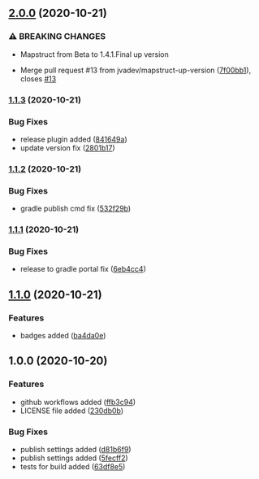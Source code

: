 ## [2.0.0](https://github.com/jvadev/gradle-kotlin-common-plugin/compare/v1.1.3...v2.0.0) (2020-10-21)


### ⚠ BREAKING CHANGES

* Mapstruct from Beta to 1.4.1.Final up version

* Merge pull request #13 from jvadev/mapstruct-up-version ([7f00bb1](https://github.com/jvadev/gradle-kotlin-common-plugin/commit/7f00bb1174a1bbc1e5774b3b15de3b7615945842)), closes [#13](https://github.com/jvadev/gradle-kotlin-common-plugin/issues/13)

### [1.1.3](https://github.com/jvadev/gradle-kotlin-common-plugin/compare/v1.1.2...v1.1.3) (2020-10-21)


### Bug Fixes

* release plugin added ([841649a](https://github.com/jvadev/gradle-kotlin-common-plugin/commit/841649a9e6afe3913314d34c838d7eb2dec3a81a))
* update version fix ([2801b17](https://github.com/jvadev/gradle-kotlin-common-plugin/commit/2801b17a3af4ef435996574b407506697ed9e4d7))

### [1.1.2](https://github.com/jvadev/gradle-kotlin-common-plugin/compare/v1.1.1...v1.1.2) (2020-10-21)


### Bug Fixes

* gradle publish cmd fix ([532f29b](https://github.com/jvadev/gradle-kotlin-common-plugin/commit/532f29babbbe12e0e2fccb78c949feaf03d4d7e8))

### [1.1.1](https://github.com/jvadev/gradle-kotlin-common-plugin/compare/v1.1.0...v1.1.1) (2020-10-21)


### Bug Fixes

* release to gradle portal fix ([6eb4cc4](https://github.com/jvadev/gradle-kotlin-common-plugin/commit/6eb4cc4f0991a562095a0ae0605787386b7565f6))

## [1.1.0](https://github.com/jvadev/gradle-kotlin-common-plugin/compare/v1.0.0...v1.1.0) (2020-10-21)


### Features

* badges added ([ba4da0e](https://github.com/jvadev/gradle-kotlin-common-plugin/commit/ba4da0ea8b62f43b10bc7b36d857039717a610b9))

## 1.0.0 (2020-10-20)


### Features

* github workflows added ([ffb3c94](https://github.com/jvadev/gradle-kotlin-common-plugin/commit/ffb3c94669b9f91d48fc80a81515dbefff5e9f15))
* LICENSE file added ([230db0b](https://github.com/jvadev/gradle-kotlin-common-plugin/commit/230db0bd718ca1322915e78e03b45f9b01e60eac))


### Bug Fixes

* publish settings added ([d81b6f9](https://github.com/jvadev/gradle-kotlin-common-plugin/commit/d81b6f93687e0b136e31a7fb1f96711584eef196))
* publish settings added ([5fecff2](https://github.com/jvadev/gradle-kotlin-common-plugin/commit/5fecff27b2748434f2ca61c2a22f2aaa42b1af34))
* tests for build added ([63df8e5](https://github.com/jvadev/gradle-kotlin-common-plugin/commit/63df8e5578d38c270e7f07589377f5d0d5daac81))
